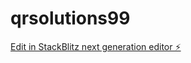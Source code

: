 # qrsolutions99

[Edit in StackBlitz next generation editor ⚡️](https://stackblitz.com/~/github.com/qrsolutions2/qrsolutions99)